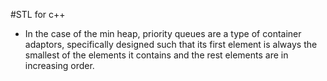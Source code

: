 #STL for c++
- In the case of the min heap, priority queues are a type of container adaptors, specifically designed such that its first element is always the smallest of the      elements it contains and the rest elements are in increasing order.
